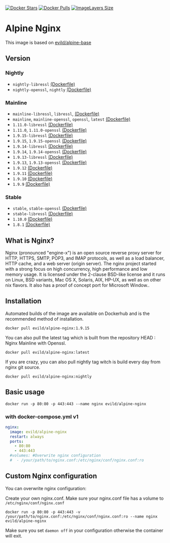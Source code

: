 [![Docker Stars](https://img.shields.io/docker/stars/evild/alpine-nginx.svg?style=flat-square)](https://hub.docker.com/r/evild/alpine-nginx/)
[![Docker Pulls](https://img.shields.io/docker/pulls/evild/alpine-nginx.svg?style=flat-square)](https://hub.docker.com/r/evild/alpine-nginx/)
[![ImageLayers Size](https://img.shields.io/imagelayers/image-size/evild/alpine-nginx/latest.svg?style=flat-square)](https://hub.docker.com/r/evild/alpine-nginx/)

# Alpine Nginx

This image is based on [evild/alpine-base](https://hub.docker.com/r/evild/alpine-base/)

## Version

### Nightly

- `nightly-libressl` [(Dockerfile)](https://github.com/Evild67/docker-alpine-nginx/blob/master/nightly/libressl/Dockerfile)
- `nightly-openssl`, `nightly` [(Dockerfile)](https://github.com/Evild67/docker-alpine-nginx/blob/master/nightly/openssl/Dockerfile)

### Mainline

- `mainline-libressl`, `libressl`, [(Dockerfile)](https://github.com/Evild67/docker-alpine-nginx/blob/master/mainline/libressl/Dockerfile)
- `mainline`, `mainline-openssl`, `openssl`, `latest` [(Dockerfile)](https://github.com/Evild67/docker-alpine-nginx/blob/master/mainline/openssl/Dockerfile)
- `1.11.0-libressl`  [(Dockerfile)](https://github.com/Evild67/docker-alpine-nginx/blob/c1503c0a22958a242bde414a60fa92967be2533a/mainline/libressl/Dockerfile)
- `1.11.0`, `1.11.0-openssl` [(Dockerfile)](https://github.com/Evild67/docker-alpine-nginx/blob/c1503c0a22958a242bde414a60fa92967be2533a/maineline/openssl/Dockerfile)
- `1.9.15-libressl`  [(Dockerfile)](https://github.com/Evild67/docker-alpine-nginx/blob/26f2f9939c0d706b532749530499da069572783a/mainline/libressl/Dockerfile)
- `1.9.15`, `1.9.15-openssl` [(Dockerfile)](https://github.com/Evild67/docker-alpine-nginx/blob/26f2f9939c0d706b532749530499da069572783a/maineline/openssl/Dockerfile)
- `1.9.14-libressl`  [(Dockerfile)](https://github.com/Evild67/docker-alpine-nginx/blob/546d83c12ab16e5c997900d0bf473b8ca97f2c30/mainline/libressl/Dockerfile)
- `1.9.14`, `1.9.14-openssl` [(Dockerfile)](https://github.com/Evild67/docker-alpine-nginx/blob/6db861c6b14d45b1357e27ec90613b533196f43c/maineline/openssl/Dockerfile)
- `1.9.13-libressl` [(Dockerfile)](https://github.com/Evild67/docker-alpine-nginx/blob/master/libressl/Dockerfile)
- `1.9.13`, `1.9.13-openssl` [(Dockerfile)](https://github.com/Evild67/docker-alpine-nginx/blob/master/openssl/Dockerfile)
- `1.9.12` [(Dockerfile)](https://github.com/Evild67/docker-alpine-nginx/blob/03e9f3eaf49961ac482bd0eb462562f3f5809a50/Dockerfile)
- `1.9.11` [(Dockerfile)](https://github.com/Evild67/docker-alpine-nginx/blob/121a9b9d36a6f895d3af8d5ffcad7d751beec444/Dockerfile)
- `1.9.10` [(Dockerfile)](https://github.com/Evild67/docker-alpine-nginx/blob/e939de5fe2d82092c45d97379d681875d9f2e533/Dockerfile)
- `1.9.9` [(Dockerfile)](https://github.com/Evild67/docker-alpine-nginx/blob/69d6179fa9f4d939a73422ceaf31c9dd56f41d96/Dockerfile)

### Stable

- `stable`, `stable-openssl` [(Dockerfile)](https://github.com/Evild67/docker-alpine-nginx/blob/master/stable/openssl/Dockerfile)
- `stable-libressl` [(Dockerfile)](https://github.com/Evild67/docker-alpine-nginx/blob/master/stable/libressl/Dockerfile)
- `1.10.0` [(Dockerfile)](https://github.com/Evild67/docker-alpine-nginx/blob/a1afaef62c34dfd67f40616c2e4d3a59913ce14a/stable/openssl/Dockerfile)
- `1.8.1` [(Dockerfile)](https://github.com/Evild67/docker-alpine-nginx/blob/94288e4964c8261729c4103e4ce24077c8a1e67a/stable/openssl/Dockerfile)



## What is Nginx?
Nginx (pronounced "engine-x") is an open source reverse proxy server for HTTP, HTTPS, SMTP, POP3, and IMAP protocols, as well as a load balancer, HTTP cache, and a web server (origin server). The nginx project started with a strong focus on high concurrency, high performance and low memory usage. It is licensed under the 2-clause BSD-like license and it runs on Linux, BSD variants, Mac OS X, Solaris, AIX, HP-UX, as well as on other nix flavors. It also has a proof of concept port for Microsoft Window..

## Installation
Automated builds of the image are available on Dockerhub and is the recommended method of installation.
```
docker pull evild/alpine-nginx:1.9.15
```

You can also pull the latest tag which is built from the repository HEAD : Nginx Mainline with Openssl.
```
docker pull evild/alpine-nginx:latest
```

If you are crazy, you can also pull nightly tag witch is build every day from nginx git source.
```
docker pull evild/alpine-nginx:nightly
```


## Basic usage
```docker run -p 80:80 -p 443:443 --name nginx evild/alpine-nginx```

### with docker-compose.yml v1

```yml
nginx:
  image: evild/alpine-nginx
  restart: always
  ports:
    - 80:80
    - 443:443
  #volumes: #Overwrite nginx configuration
  #  - /your/path/to/nginx.conf:/etc/nginx/conf/nginx.conf:ro
```

## Custom Nginx configuration

You can overwrite nginx configuration:

Create your own nginx.conf. Make sure your nginx.conf file has a volume to ```/etc/nginx/conf/nginx.conf```

```docker run -p 80:80 -p 443:443 -v /your/path/to/nginx.conf:/etc/nginx/conf/nginx.conf:ro --name nginx evild/alpine-nginx```


Make sure you set ```daemon off``` in your configuration otherwise the container will exit.
